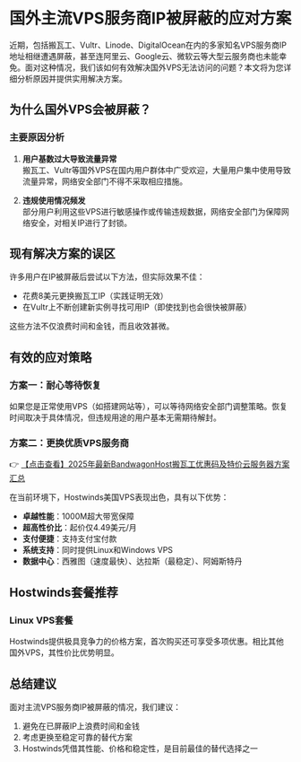 # 国外主流VPS服务商IP被屏蔽的应对方案

近期，包括搬瓦工、Vultr、Linode、DigitalOcean在内的多家知名VPS服务商IP地址相继遭遇屏蔽，甚至连阿里云、Google云、微软云等大型云服务商也未能幸免。面对这种情况，我们该如何有效解决国外VPS无法访问的问题？本文将为您详细分析原因并提供实用解决方案。

## 为什么国外VPS会被屏蔽？

### 主要原因分析

1. **用户基数过大导致流量异常**  
   搬瓦工、Vultr等国外VPS在国内用户群体中广受欢迎，大量用户集中使用导致流量异常，网络安全部门不得不采取相应措施。

2. **违规使用情况频发**  
   部分用户利用这些VPS进行敏感操作或传输违规数据，网络安全部门为保障网络安全，对相关IP进行了封锁。

## 现有解决方案的误区

许多用户在IP被屏蔽后尝试以下方法，但实际效果不佳：

- 花费8美元更换搬瓦工IP（实践证明无效）
- 在Vultr上不断创建新实例寻找可用IP（即使找到也会很快被屏蔽）

这些方法不仅浪费时间和金钱，而且收效甚微。

## 有效的应对策略

### 方案一：耐心等待恢复

如果您是正常使用VPS（如搭建网站等），可以等待网络安全部门调整策略。恢复时间取决于具体情况，但违规用途的用户基本无需期待解封。

### 方案二：更换优质VPS服务商

👉 [【点击查看】2025年最新BandwagonHost搬瓦工优惠码及特价云服务器方案汇总](https://bit.ly/banwagon)

在当前环境下，Hostwinds美国VPS表现出色，具有以下优势：

- **卓越性能**：1000M超大带宽保障
- **超高性价比**：起价仅4.49美元/月
- **支付便捷**：支持支付宝付款
- **系统支持**：同时提供Linux和Windows VPS
- **数据中心**：西雅图（速度最快）、达拉斯（最稳定）、阿姆斯特丹

## Hostwinds套餐推荐

### Linux VPS套餐

Hostwinds提供极具竞争力的价格方案，首次购买还可享受多项优惠。相比其他国外VPS，其性价比优势明显。

## 总结建议

面对主流VPS服务商IP被屏蔽的情况，我们建议：
1. 避免在已屏蔽IP上浪费时间和金钱
2. 考虑更换至稳定可靠的替代方案
3. Hostwinds凭借其性能、价格和稳定性，是目前最佳的替代选择之一